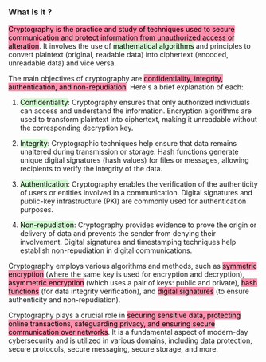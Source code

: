 ### What is it ?
<mark style="background: #FF5582A6;">Cryptography is the practice and study of techniques used to secure communication and protect information from unauthorized access or alteration</mark>. It involves the use of <mark style="background: #BBFABBA6;">mathematical algorithms</mark> and principles to convert plaintext (original, readable data) into ciphertext (encoded, unreadable data) and vice versa.

The main objectives of cryptography are <mark style="background: #FF5582A6;">confidentiality, integrity, authentication, and non-repudiation</mark>. Here's a brief explanation of each:

1. <mark style="background: #BBFABBA6;">Confidentiality</mark>: Cryptography ensures that only authorized individuals can access and understand the information. Encryption algorithms are used to transform plaintext into ciphertext, making it unreadable without the corresponding decryption key.

2. <mark style="background: #BBFABBA6;">Integrity</mark>: Cryptographic techniques help ensure that data remains unaltered during transmission or storage. Hash functions generate unique digital signatures (hash values) for files or messages, allowing recipients to verify the integrity of the data.

3. <mark style="background: #BBFABBA6;">Authentication</mark>: Cryptography enables the verification of the authenticity of users or entities involved in a communication. Digital signatures and public-key infrastructure (PKI) are commonly used for authentication purposes.

4. <mark style="background: #BBFABBA6;">Non-repudiation</mark>: Cryptography provides evidence to prove the origin or delivery of data and prevents the sender from denying their involvement. Digital signatures and timestamping techniques help establish non-repudiation in digital communications.

Cryptography employs various algorithms and methods, such as <mark style="background: #FF5582A6;">symmetric encryption</mark> (where the same key is used for encryption and decryption), <mark style="background: #FF5582A6;">asymmetric encryption</mark> (which uses a pair of keys: public and private), <mark style="background: #FF5582A6;">hash functions</mark> (for data integrity verification), and <mark style="background: #FF5582A6;">digital signatures</mark> (to ensure authenticity and non-repudiation).

Cryptography plays a crucial role in <mark style="background: #FF5582A6;">securing sensitive data, protecting online transactions, safeguarding privacy, and ensuring secure communication over networks</mark>. It is a fundamental aspect of modern-day cybersecurity and is utilized in various domains, including data protection, secure protocols, secure messaging, secure storage, and more.